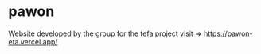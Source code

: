 # pawon

Website developed by the group for the tefa project 
visit => https://pawon-eta.vercel.app/
